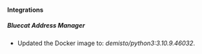 #### Integrations
##### Bluecat Address Manager
- Updated the Docker image to: *demisto/python3:3.10.9.46032*.
